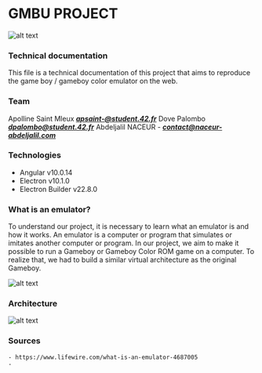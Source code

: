 # GMBU PROJECT

 ![alt text](https://github.com/abnaceur/abnaceur.github.io/blob/master/docs/img/gb.png)

### Technical documentation

This file is a technical documentation of this project that aims to reproduce the game boy / gameboy color emulator on the web.

### Team
Apolline Saint Mleux ***apsaint-@student.42.fr***
Dove Palombo ***dpalombo@student.42.fr***
Abdeljalil NACEUR - ***contact@naceur-abdeljalil.com***

### Technologies
- Angular v10.0.14
- Electron v10.1.0
- Electron Builder v22.8.0

### What is an emulator?

To understand our project, it is necessary to learn what an emulator is and how it works.
An emulator is a computer or program that simulates or imitates another computer or program. 
In our project, we aim to make it possible to run a Gameboy or Gameboy Color ROM game on a computer. 
To realize that, we had to build a similar virtual architecture as the original Gameboy.

  ![alt text](https://github.com/abnaceur/abnaceur.github.io/blob/master/docs/img/arch.png)

### Architecture

  ![alt text](https://github.com/abnaceur/abnaceur.github.io/blob/master/docs/img/Architecture_Overview_GB_Diagram.png)



### Sources

	- https://www.lifewire.com/what-is-an-emulator-4687005
	- 
	
